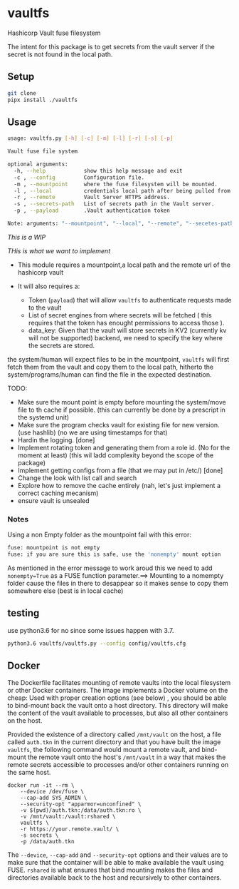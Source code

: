 # vaultfs
Hashicorp Vault fuse filesystem

The intent for this package is to get secrets from the vault server if the secret is not found in the local path.

## Setup

```bash
git clone 
pipx install ./vaultfs
```

## Usage

```bash
usage: vaultfs.py [-h] [-c] [-m] [-l] [-r] [-s] [-p]

Vault fuse file system

optional arguments:
  -h, --help            show this help message and exit
  -c , --config         Configuration file.
  -m , --mountpoint     where the fuse filesystem will be mounted.
  -l , --local          credentials local path after being pulled from vault.
  -r , --remote         Vault Server HTTPS address.
  -s , --secrets-path   List of secrets path in the Vault server.
  -p , --payload        .Vault authentication token

Note: arguments: "--mountpoint", "--local", "--remote", "--secetes-path" and "--payload" are required when "--config" is missing
```

*This is a WIP*

*THis is what we want to implement*

- This module requires a mountpoint,a local path and the remote url of the hashicorp vault

- It will also requires a:
  * Token (`payload`) that will allow `vaultfs` to authenticate requests made to the vault 
  * List of secret engines from where secrets will be fetched ( this requires that the token has enought permissions to access those ).
  * data_key: Given that the vault will store secrets in KV2 (currently kv will not be supported) backend, we need to specify the key where the secrets are stored.
  

the system/human will expect files to be in the mountpoint, `vaultfs` will first fetch them from the vault and copy them to the local path, hitherto the system/programs/human can find the file in the expected destination.

TODO:
- Make sure the mount point is empty before mounting the system/move file to th cache if possible. (this can currently be done by a prescript in the systemd unit)
- Make sure the program checks vault for existing file for new version. (use hashlib) (no we are using timestamps for that)
- Hardin the logging. \[done\]
- Implement rotating token and generating them from a role id. (No for the moment at least) (this wil ladd complexity beyond the scope of the package)
- Implement getting configs from a file (that we may put in /etc/) \[done\]
- Change the look with list call and search
- Explore how to remove the cache entirely (nah, let's just implement a correct caching mecanism)
- ensure vault is unsealed
### Notes

Using a non Empty folder as the mountpoint fail with this error: 
```bash
fuse: mountpoint is not empty
fuse: if you are sure this is safe, use the 'nonempty' mount option
```
As mentioned in the error message to work aroud this we need to add `nonempty=True` as a FUSE function parameter.==> Mounting to a nomempty folder cause the files in there to desappear so it makes sense to copy them somewhere else (best is in local cache)

## testing
 use python3.6 for no since some issues happen with 3.7.
```bash
python3.6 vaultfs/vaultfs.py --config config/vaultfs.cfg
```

## Docker

The Dockerfile facilitates mounting of remote vaults into the local filesystem
or other Docker containers. The image implements a Docker volume on the cheap:
Used with proper  creation options (see below) , you should be able to
bind-mount back the vault onto a host directory. This directory will
make the content of the vault available to processes, but also all other
containers on the host.

Provided the existence of a directory called `/mnt/vault` on the host, a file
called `auth.tkn` in the current directory and that you have built the image
`vaultfs`, the following command would mount a remote vault, and bind-mount the
remote vault onto the host's `/mnt/vault` in a way that makes the remote secrets
accessible to processes and/or other containers running on the same host.

```shell
docker run -it --rm \
    --device /dev/fuse \
    --cap-add SYS_ADMIN \
    --security-opt "apparmor=unconfined" \
    -v $(pwd)/auth.tkn:/data/auth.tkn:ro \
    -v /mnt/vault:/vault:rshared \
    vaultfs \
    -r https://your.remote.vault/ \
    -s secrets \
    -p /data/auth.tkn
```

The `--device`, `--cap-add` and `--security-opt` options and their values are to
make sure that the container will be able to make available the vault using
FUSE. `rshared` is what ensures that bind mounting makes the files and
directories available back to the host and recursively to other containers.
